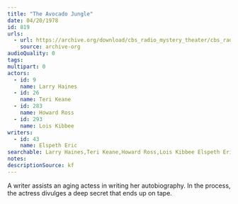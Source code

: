 ```yaml
---
title: "The Avocado Jungle"
date: 04/20/1978
id: 819
urls: 
  - url: https://archive.org/download/cbs_radio_mystery_theater/cbs_radio_mystery_theater-0801-0850.zip/cbs_radio_mystery_theater-0801-0850%2Fcbsrmt_0819_avocado_jungle.mp3
    source: archive-org
audioQuality: 0
tags: 
multipart: 0
actors:  
  - id: 9
    name: Larry Haines  
  - id: 26
    name: Teri Keane  
  - id: 283
    name: Howard Ross  
  - id: 293
    name: Lois Kibbee
writers:  
  - id: 43
    name: Elspeth Eric
searchable: Larry Haines,Teri Keane,Howard Ross,Lois Kibbee Elspeth Eric
notes: 
descriptionSource: kf
---
```

A writer assists an aging actess in writing her autobiography. In the process, the actress divulges a deep secret that ends up on tape.